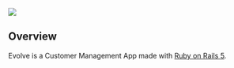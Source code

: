 ![](https://i.imgur.com/QCqBBHp.gifv)
## Overview

Evolve is a Customer Management App made with [Ruby on Rails 5](https://rubyonrails.org/).
